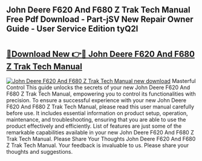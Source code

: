 ## John Deere F620 And F680 Z Trak Tech Manual Free Pdf Download - Part-jSV New Repair Owner Guide - User Service Edition tyQ2l

# <h2><a href="http://bc77651.oget.top/?id=John+Deere+F620+And+F680+Z+Trak+Tech+Manual">🔗Download New 👉🔴 John Deere F620 And F680 Z Trak Tech Manual</a></h2>

[![John Deere F620 And F680 Z Trak Tech Manual new download](https://i.imgur.com/5g1atiW.png)](http://bc77651.oget.top/?id=John+Deere+F620+And+F680+Z+Trak+Tech+Manual)
Masterful Control This guide unlocks the secrets of your new John Deere F620 And F680 Z Trak Tech Manual, empowering you to control its functionalities with precision. To ensure a successful experience with your new John Deere F620 And F680 Z Trak Tech Manual, please read this user manual carefully before use. It includes essential information on product setup, operation, maintenance, and troubleshooting, ensuring that you are able to use the product effectively and efficiently. List of features are just some of the remarkable capabilities available in your new John Deere F620 And F680 Z Trak Tech Manual. Please Share Your Thoughts John Deere F620 And F680 Z Trak Tech Manual. Your feedback is invaluable to us. Please share your thoughts and suggestions.
